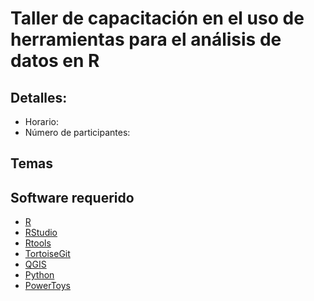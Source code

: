 # Taller de capacitación en el uso de herramientas para el análisis de datos en R

## Detalles:

* Horario:
* Número de participantes:

## Temas


## Software requerido

* [R](https://cran.r-project.org/index.html)
* [RStudio](https://posit.co/download/rstudio-desktop/)
* [Rtools](https://cran.r-project.org/bin/windows/Rtools/)
* [TortoiseGit](https://tortoisegit.org/download/)
* [QGIS](https://qgis.org/download/)
* [Python](https://www.python.org/downloads/)
* [PowerToys](https://apps.microsoft.com/detail/xp89dcgq3k6vld?hl=es-ES&gl=PE)